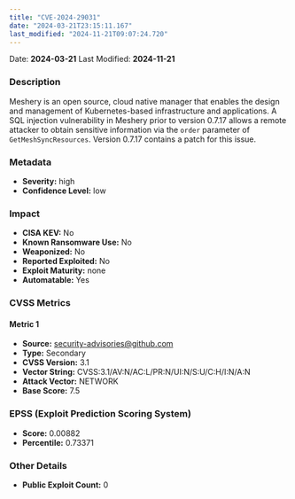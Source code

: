 ```yaml
---
title: "CVE-2024-29031"
date: "2024-03-21T23:15:11.167"
last_modified: "2024-11-21T09:07:24.720"
---
```




Date: **2024-03-21** Last Modified: **2024-11-21**

### Description  
Meshery is an open source, cloud native manager that enables the design and management of Kubernetes-based infrastructure and applications. A SQL injection vulnerability in Meshery prior to version 0.7.17 allows a remote attacker to obtain sensitive information via the `order` parameter of `GetMeshSyncResources`. Version 0.7.17 contains a patch for this issue.

### Metadata  
- **Severity:** high
- **Confidence Level:** low

### Impact  
- **CISA KEV:** No
- **Known Ransomware Use:** No
- **Weaponized:** No
- **Reported Exploited:** No
- **Exploit Maturity:** none
- **Automatable:** Yes

### CVSS Metrics  

#### Metric 1
- **Source:** security-advisories@github.com
- **Type:** Secondary
- **CVSS Version:** 3.1
- **Vector String:** CVSS:3.1/AV:N/AC:L/PR:N/UI:N/S:U/C:H/I:N/A:N
- **Attack Vector:** NETWORK
- **Base Score:** 7.5


### EPSS (Exploit Prediction Scoring System)  
- **Score:** 0.00882
- **Percentile:** 0.73371

### Other Details  
- **Public Exploit Count:** 0
